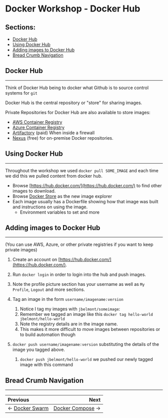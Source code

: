# Docker Workshop - Docker Hub

## Sections:

* [Docker Hub](#docker-hub)
* [Using Docker Hub](#using-docker-hub)
* [Adding images to Docker Hub](#adding-images-to-docker-hub)
* [Bread Crumb Navigation](#bread-crumb-navigation)

## Docker Hub
_________________________

Think of Docker Hub being to docker what Github is to source control systems for `git`

Docker Hub is the central repository or "store" for sharing images.

Private Repositories for Docker Hub are also available to store images:

* [AWS Container Registry](https://aws.amazon.com/ecr/)
* [Azure Container Registry](https://azure.microsoft.com/en-us/services/container-registry/)
* [Artifactory](https://www.jfrog.com/artifactory/) (paid) When inside a firewall
* [Nexus](https://www.sonatype.com/nexus-repository-oss) (free) for on-premise Docker repositories.

## Using Docker Hub
_________________________

Throughout the workshop we used `docker pull SOME_IMAGE` and each time we did this we pulled content from docker hub.

* Browse [https://hub.docker.com/](https://hub.docker.com/) to find other images to download.
* Browse [Docker Store](https://hub.docker.com/explore/) as the new image explorer
* Each image usually has a Dockerfile showing how that image was built and instructions on using the image.
    * Environment variables to set and more

## Adding images to Docker Hub
_________________________

(You can use AWS, Azure, or other private registries if you want to keep private images)

1. Create an account on [https://hub.docker.com/](https://hub.docker.com/).

2. Run `docker login` in order to login into the hub and push images.

3. Note the profile picture section has your username as well as `My Profile`, `Logout` and more sections.

4. Tag an image in the form `username/imagename:version`
    1. Notice I tag my images with `jbelmont/someimage`:
    2. Remember we tagged an image like this `docker tag hello-world jbelmont/hello-world`
    2. Note the registry details are in the image name.
    3. This makes it more difficult to move images between repositories or to build automation though

5. `docker push username/imagename:version` substituting the details of the image you tagged above.
    1. `docker push jbelmont/hello-world` we pushed our newly tagged image with this command

## Bread Crumb Navigation
_________________________

Previous | Next
:------- | ---:
← [Docker Swarm](../docker-swarm/README.md) | [Docker Compose](../docker-compose/README.md) →
